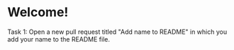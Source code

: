 # Welcome!
Task 1: Open a new pull request titled "Add name to README" in which you add your name to the README file.
